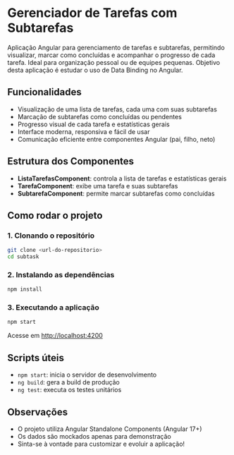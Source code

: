 # Gerenciador de Tarefas com Subtarefas

Aplicação Angular para gerenciamento de tarefas e subtarefas, permitindo visualizar, marcar como concluídas e acompanhar o progresso de cada tarefa. Ideal para organização pessoal ou de equipes pequenas. Objetivo desta aplicação é estudar o uso de Data Binding no Angular.

## Funcionalidades

- Visualização de uma lista de tarefas, cada uma com suas subtarefas
- Marcação de subtarefas como concluídas ou pendentes
- Progresso visual de cada tarefa e estatísticas gerais
- Interface moderna, responsiva e fácil de usar
- Comunicação eficiente entre componentes Angular (pai, filho, neto)

## Estrutura dos Componentes

- **ListaTarefasComponent**: controla a lista de tarefas e estatísticas gerais
- **TarefaComponent**: exibe uma tarefa e suas subtarefas
- **SubtarefaComponent**: permite marcar subtarefas como concluídas

## Como rodar o projeto

### 1. Clonando o repositório

```bash
git clone <url-do-repositorio>
cd subtask
```

### 2. Instalando as dependências

```bash
npm install
```

### 3. Executando a aplicação

```bash
npm start
```

Acesse em [http://localhost:4200](http://localhost:4200)

## Scripts úteis

- `npm start`: inicia o servidor de desenvolvimento
- `ng build`: gera a build de produção
- `ng test`: executa os testes unitários

## Observações

- O projeto utiliza Angular Standalone Components (Angular 17+)
- Os dados são mockados apenas para demonstração
- Sinta-se à vontade para customizar e evoluir a aplicação!
